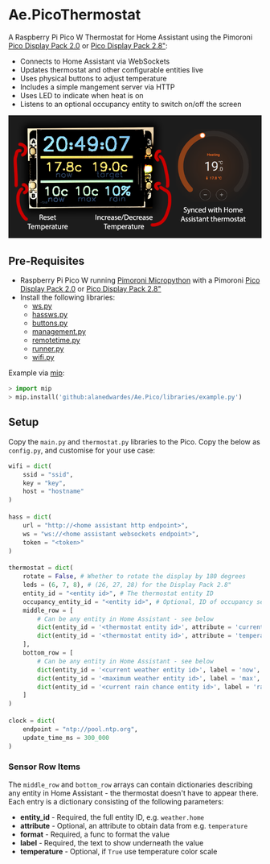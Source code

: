 # Ae.PicoThermostat
A Raspberry Pi Pico W Thermostat for Home Assistant using the Pimoroni [Pico Display Pack 2.0](https://shop.pimoroni.com/products/pico-display-pack-2-0) or [Pico Display Pack 2.8"](https://shop.pimoroni.com/products/pico-display-pack-2-8):
* Connects to Home Assistant via WebSockets
* Updates thermostat and other configurable entities live
* Uses physical buttons to adjust temperature
* Includes a simple mangement server via HTTP
* Uses LED to indicate when heat is on
* Listens to an optional occupancy entity to switch on/off the screen

![](demo.png)

## Pre-Requisites
* Raspberry Pi Pico W running [Pimoroni Micropython](https://github.com/pimoroni/pimoroni-pico) with a Pimoroni [Pico Display Pack 2.0](https://shop.pimoroni.com/products/pico-display-pack-2-0) or [Pico Display Pack 2.8"](https://shop.pimoroni.com/products/pico-display-pack-2-8)
* Install the following libraries:
    * [ws.py](https://github.com/alanedwardes/Ae.Pico/blob/main/libraries/ws.py)
    * [hassws.py](https://github.com/alanedwardes/Ae.Pico/blob/main/libraries/hassws.py)
    * [buttons.py](https://github.com/alanedwardes/Ae.Pico/blob/main/libraries/buttons.py)
    * [management.py](https://github.com/alanedwardes/Ae.Pico/blob/main/libraries/management.py)
    * [remotetime.py](https://github.com/alanedwardes/Ae.Pico/blob/main/libraries/remotetime.py)
    * [runner.py](https://github.com/alanedwardes/Ae.Pico/blob/main/libraries/runner.py)
    * [wifi.py](https://github.com/alanedwardes/Ae.Pico/blob/main/libraries/wifi.py)

Example via [mip](https://docs.micropython.org/en/latest/reference/packages.html):
```python
> import mip
> mip.install('github:alanedwardes/Ae.Pico/libraries/example.py')
```

## Setup

Copy the `main.py` and `thermostat.py` libraries to the Pico. Copy the below as `config.py`, and customise for your use case:

```python
wifi = dict(
    ssid = "ssid",
    key = "key",
    host = "hostname"
)

hass = dict(
    url = "http://<home assistant http endpoint>",
    ws = "ws://<home assistant websockets endpoint>",
    token = "<token>"
)

thermostat = dict(
    rotate = False, # Whether to rotate the display by 180 degrees
    leds = (6, 7, 8), # (26, 27, 28) for the Display Pack 2.8"
    entity_id = "<entity id>", # The thermostat entity ID
    occupancy_entity_id = "<entity id>", # Optional, ID of occupancy sensor
    middle_row = [
        # Can be any entity in Home Assistant - see below
        dict(entity_id = '<thermostat entity id>', attribute = 'current_temperature', label = 'now', format = lambda x: '%.1fc' % float(x), temperature = True),
        dict(entity_id = '<thermostat entity id>', attribute = 'temperature', label = 'target', format = lambda x: '%.1fc' % float(x), temperature = True)
    ],
    bottom_row = [
        # Can be any entity in Home Assistant - see below
        dict(entity_id = '<current weather entity id>', label = 'now', format = lambda x: '%.0fc' % float(x), temperature = True),
        dict(entity_id = '<maximum weather entity id>', label = 'max', format = lambda x: '%.0fc' % float(x), temperature = True),
        dict(entity_id = '<current rain chance entity id>', label = 'rain', format = lambda x: '%.0f%%' % float(x))
    ]
)

clock = dict(
    endpoint = "ntp://pool.ntp.org",
    update_time_ms = 300_000
)
```

### Sensor Row Items
The `middle_row` and `bottom_row` arrays can contain dictionaries describing any entity in Home Assistant - the thermostat doesn't have to appear there. Each entry is a dictionary consisting of the following parameters:
* **entity_id** - Required, the full entity ID, e.g. `weather.home`
* **attribute** - Optional, an attribute to obtain data from e.g. `temperature`
* **format** - Required, a func to format the value
* **label** - Required, the text to show underneath the value
* **temperature** - Optional, if `True` use temperature color scale
